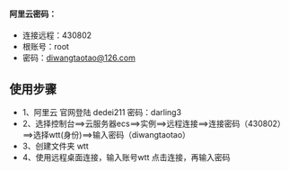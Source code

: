#### 阿里云密码：
- 连接远程：430802
- 根账号：root 
- 密码：diwangtaotao@126.com

## 使用步骤
- 1、阿里云 官网登陆 dedei211 密码：darling3
- 2、选择控制台==>云服务器ecs==>实例==>远程连接==>连接密码（430802）==>选择wtt(身份)==>输入密码（diwangtaotao）
- 3、创建文件夹 wtt
- 4、使用远程桌面连接，输入账号wtt 点击连接，再输入密码

